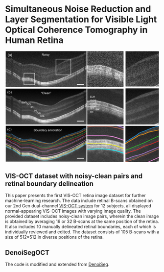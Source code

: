 # Simultaneous Noise Reduction and Layer Segmentation for Visible Light Optical Coherence Tomography in Human Retina
![Teaser: DenoiSeg](figs/dataset_1.png)

## VIS-OCT dataset with noisy-clean pairs and retinal boundary delineation

This paper presents the first VIS-OCT retina image dataset for further machine-learning research. The data include retinal B-scans obtained on our 2nd Gen dual-channel [VIS-OCT system](https://www.biorxiv.org/content/10.1101/2022.10.05.511048v1) for 12 subjects, all displayed normal-appearing VIS-OCT images with varying image quality. The provided dataset includes noisy-clean image pairs, wherein the clean image is obtained by averaging 16 or 32 B-scans at the same position of the retina. It also includes 10 manually delineated retinal boundaries, each of which is individually reviewed and edited. The dataset consists of 105 B-scans with a size of 512×512 in diverse positions of the retina.

## DenoiSegOCT
The code is modified and extended from [DenoiSeg](https://arxiv.org/abs/2005.02987).  
